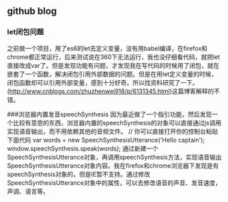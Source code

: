 ## github blog


### let闭包问题

之前做一个项目，用了es6的let去定义变量，没有用babel编译，在firefox和chrome都正常运行，后来测试说在360下无法运行，我也没仔细看代码，就把let直接改成var了。但是发现功能有问题，才发现我在写代码的时候用了闭包，就在嵌套了一个函数，解决闭包引用外部数据的问题。但是在用let定义变量的时候，闭包函数却可以引用外部变量，感到十分好奇。所以找资料研究了一下。(http://www.cnblogs.com/zhuzhenwei918/p/6131345.html)这篇博客解释的不错。

###浏览器内置发音speechSynthesis
因为最近做了一个指引功能，然后发现一个比较有意思的东西，浏览器内置的speechSynthesis的对象可以直接通过js调用实现语音输出，而不用依赖其他的音频文件。
// 你可以直接打开你的控制台粘贴下面代码
var words = new SpeechSynthesisUtterance('Hello captain');
window.speechSynthesis.speak(words);
通过新建一个SpeechSynthesisUtterance对象，再调用speechSynthesis方法，实现语音输出SpeechSynthesisUtterance对象内容。我在firefox和chrome浏览器下发现是有speechSynthesis对象的，但是IE暂不支持。通过修改SpeechSynthesisUtterance对象中的属性，可以去修改语音的声音、发音速度，声调、语言等。

